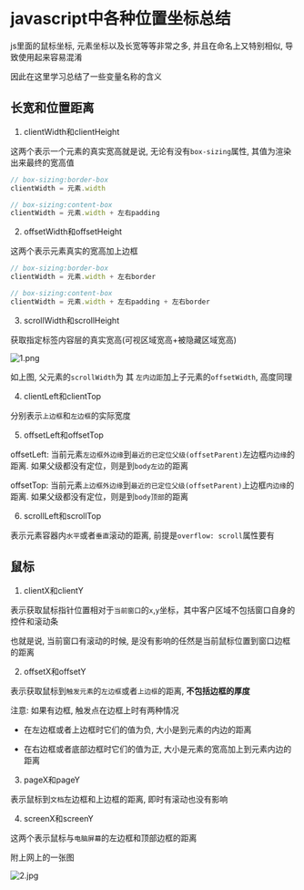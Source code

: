 # javascript中各种位置坐标总结

js里面的鼠标坐标, 元素坐标以及长宽等等非常之多, 并且在命名上又特别相似, 导致使用起来容易混淆

因此在这里学习总结了一些变量名称的含义

## 长宽和位置距离

1. clientWidth和clientHeight

这两个表示一个元素的真实宽高就是说, 无论有没有`box-sizing`属性, 其值为渲染出来最终的宽高值

```js
// box-sizing:border-box
clientWidth = 元素.width

// box-sizing:content-box
clientWidth = 元素.width + 左右padding
```

2. offsetWidth和offsetHeight

这两个表示元素真实的宽高加上边框

```js
// box-sizing:border-box
clientWidth = 元素.width + 左右border

// box-sizing:content-box
clientWidth = 元素.width + 左右padding + 左右border
```

3. scrollWidth和scrollHeight

获取指定标签内容层的真实宽高(可视区域宽高+被隐藏区域宽高)

![1.png](http://static.bigbigbigdz.xyz:8111/static/img/arti/1dqk7n3cc511482/1574785086519956855.png)

如上图, 父元素的`scrollWidth`为 其 `左内边距`加上子元素的`offsetWidth`, 高度同理

4. clientLeft和clientTop

分别表示`上边框`和`左边框`的实际宽度

5. offsetLeft和offsetTop

offsetLeft: 当前元素`左边框外边缘`到`最近的已定位父级(offsetParent)`左边框`内边缘`的距离. 如果父级都没有定位，则是到`body左边`的距离

offsetTop: 当前元素`上边框外边缘`到`最近的已定位父级(offsetParent)`上边框`内边缘`的距离. 如果父级都没有定位，则是到`body顶部`的距离

6. scrollLeft和scrollTop

表示元素容器内`水平`或者`垂直`滚动的距离, 前提是`overflow: scroll`属性要有

## 鼠标

1. clientX和clientY

表示获取鼠标指针位置相对于`当前窗口`的`x`,`y`坐标，其中客户区域不包括窗口自身的控件和滚动条

也就是说, 当前窗口有滚动的时候, 是没有影响的任然是当前鼠标位置到窗口边框的距离

2. offsetX和offsetY

表示获取鼠标到`触发元素`的`左边框`或者`上边框`的距离, **不包括边框的厚度**

注意: 如果有边框, 触发点在边框上时有两种情况

+ 在左边框或者上边框时它们的值为负, 大小是到元素的内边的距离

+ 在右边框或者底部边框时它们的值为正, 大小是元素的宽高加上到元素内边的距离

3. pageX和pageY

表示鼠标到`文档`左边框和上边框的距离, 即时有滚动也没有影响

4. screenX和screenY

这两个表示鼠标与`电脑屏幕`的左边框和顶部边框的距离

附上网上的一张图

![2.jpg](http://static.bigbigbigdz.xyz:8111/static/img/arti/1dqk7n3cc511482/1574785086519641692.jpeg)